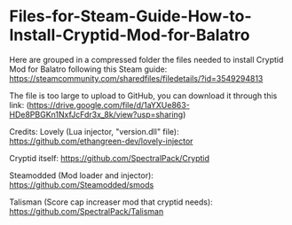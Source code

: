 # Files-for-Steam-Guide-How-to-Install-Cryptid-Mod-for-Balatro
Here are grouped in a compressed folder the files needed to install Cryptid Mod for Balatro following this Steam guide: https://steamcommunity.com/sharedfiles/filedetails/?id=3549294813

The file is too large to upload to GitHub, you can download it through this link: (https://drive.google.com/file/d/1aYXUe863-HDe8PBGKn1NxfJcFdr3x_8k/view?usp=sharing)

Credits:
Lovely (Lua injector, "version.dll" file): https://github.com/ethangreen-dev/lovely-injector

Cryptid itself: https://github.com/SpectralPack/Cryptid

Steamodded (Mod loader and injector): https://github.com/Steamodded/smods

Talisman (Score cap increaser mod that cryptid needs): https://github.com/SpectralPack/Talisman
